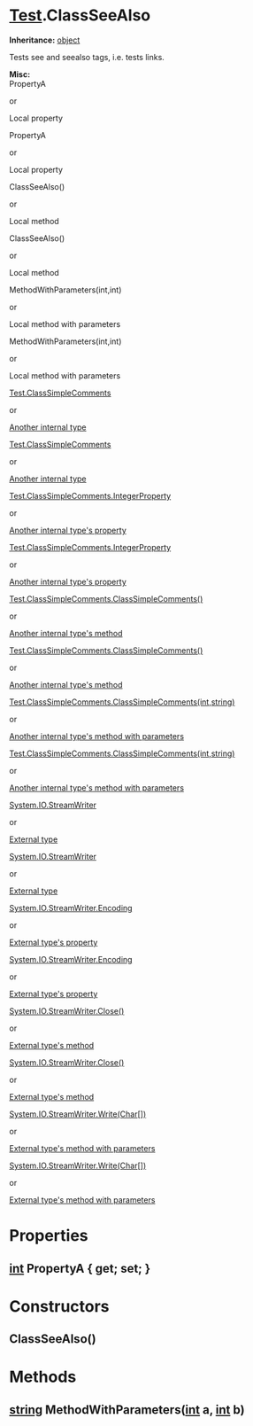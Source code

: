 # [Test](TableOfContents.Test.md).ClassSeeAlso

**Inheritance:** [object](https://docs.microsoft.com/en-us/dotnet/api/system.object)  

Tests see and seealso tags, i.e. tests links.  

**Misc:**  
PropertyA  

 or  

Local property  

  

PropertyA  

 or  

Local property  

  

ClassSeeAlso()  

 or  

Local method  

  

ClassSeeAlso()  

 or  

Local method  

  

MethodWithParameters(int,int)  

 or  

Local method with parameters  

  

MethodWithParameters(int,int)  

 or  

Local method with parameters  

  

[Test.ClassSimpleComments](Test.ClassSimpleComments.md)  

 or  

[Another internal type](Test.ClassSimpleComments.md)  

  

[Test.ClassSimpleComments](Test.ClassSimpleComments.md)  

 or  

[Another internal type](Test.ClassSimpleComments.md)  

  

[Test.ClassSimpleComments.IntegerProperty](Test.ClassSimpleComments.md)  

 or  

[Another internal type's property](Test.ClassSimpleComments.md)  

  

[Test.ClassSimpleComments.IntegerProperty](Test.ClassSimpleComments.md)  

 or  

[Another internal type's property](Test.ClassSimpleComments.md)  

  

[Test.ClassSimpleComments.ClassSimpleComments()](Test.ClassSimpleComments.md)  

 or  

[Another internal type's method](Test.ClassSimpleComments.md)  

  

[Test.ClassSimpleComments.ClassSimpleComments()](Test.ClassSimpleComments.md)  

 or  

[Another internal type's method](Test.ClassSimpleComments.md)  

  

[Test.ClassSimpleComments.ClassSimpleComments(int,string)](Test.ClassSimpleComments.md)  

 or  

[Another internal type's method with parameters](Test.ClassSimpleComments.md)  

  

[Test.ClassSimpleComments.ClassSimpleComments(int,string)](Test.ClassSimpleComments.md)  

 or  

[Another internal type's method with parameters](Test.ClassSimpleComments.md)  

  

[System.IO.StreamWriter](https://docs.microsoft.com/en-us/dotnet/api/system.io.streamwriter)  

 or  

[External type](https://docs.microsoft.com/en-us/dotnet/api/system.io.streamwriter)  

  

[System.IO.StreamWriter](https://docs.microsoft.com/en-us/dotnet/api/system.io.streamwriter)  

 or  

[External type](https://docs.microsoft.com/en-us/dotnet/api/system.io.streamwriter)  

  

[System.IO.StreamWriter.Encoding](https://docs.microsoft.com/en-us/dotnet/api/system.io.streamwriter.encoding)  

 or  

[External type's property](https://docs.microsoft.com/en-us/dotnet/api/system.io.streamwriter.encoding)  

  

[System.IO.StreamWriter.Encoding](https://docs.microsoft.com/en-us/dotnet/api/system.io.streamwriter.encoding)  

 or  

[External type's property](https://docs.microsoft.com/en-us/dotnet/api/system.io.streamwriter.encoding)  

  

[System.IO.StreamWriter.Close()](https://docs.microsoft.com/en-us/dotnet/api/system.io.streamwriter.close)  

 or  

[External type's method](https://docs.microsoft.com/en-us/dotnet/api/system.io.streamwriter.close)  

  

[System.IO.StreamWriter.Close()](https://docs.microsoft.com/en-us/dotnet/api/system.io.streamwriter.close)  

 or  

[External type's method](https://docs.microsoft.com/en-us/dotnet/api/system.io.streamwriter.close)  

  

[System.IO.StreamWriter.Write(Char[])](https://docs.microsoft.com/en-us/dotnet/api/system.io.streamwriter.write)  

 or  

[External type's method with parameters](https://docs.microsoft.com/en-us/dotnet/api/system.io.streamwriter.write)  

  

[System.IO.StreamWriter.Write(Char[])](https://docs.microsoft.com/en-us/dotnet/api/system.io.streamwriter.write)  

 or  

[External type's method with parameters](https://docs.microsoft.com/en-us/dotnet/api/system.io.streamwriter.write)  

# Properties

## [int](https://docs.microsoft.com/en-us/dotnet/api/system.int32) PropertyA { get; set; }

# Constructors

## ClassSeeAlso()

# Methods

## [string](https://docs.microsoft.com/en-us/dotnet/api/system.string) MethodWithParameters([int](https://docs.microsoft.com/en-us/dotnet/api/system.int32) a, [int](https://docs.microsoft.com/en-us/dotnet/api/system.int32) b)

